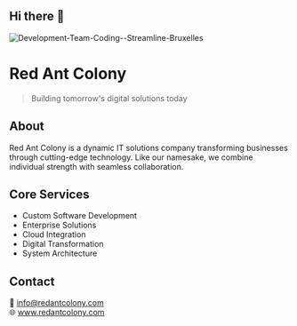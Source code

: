 ## Hi there 👋

![Development-Team-Coding--Streamline-Bruxelles](https://github.com/user-attachments/assets/bff7e0cb-08f0-49be-8828-031848681874)

# Red Ant Colony

> Building tomorrow's digital solutions today

## About
Red Ant Colony is a dynamic IT solutions company transforming businesses through cutting-edge technology. Like our namesake, we combine individual strength with seamless collaboration.

## Core Services
- Custom Software Development
- Enterprise Solutions
- Cloud Integration
- Digital Transformation
- System Architecture

## Contact
📧 info@redantcolony.com  
🌐 www.redantcolony.com
